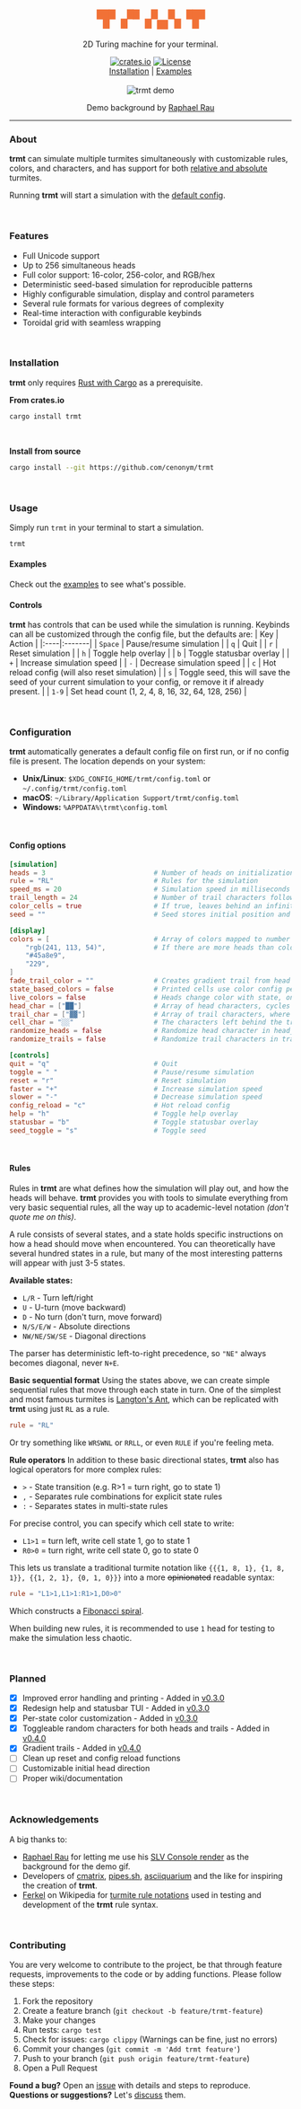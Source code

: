 <div align="center">
    <h1><span style="color:#f17136;">▜▘▞▘▞▄▚▝▛</span></h1>
    <p>
        2D Turing machine for your terminal.
    </p>
    <a href="https://crates.io/crates/trmt"><img alt="crates.io" src="https://img.shields.io/crates/v/trmt?color=%23f17136"></a>
    <a href="https://github.com/cenonym/trmt/blob/main/LICENSE"><img alt="License" src="https://img.shields.io/badge/License-GPLv3-%23f17136.svg"></a>
    <br>
    <a href="#installation">Installation</a> | <a href="/examples">Examples</a>
    <br><br>
    <img src="/trmt_demo.gif" alt="trmt demo">
    <p>
        Demo background by <a href="https://silverwing-vfx.de">Raphael Rau</a>
    </p>
</div>

---

### About
**trmt** can simulate multiple turmites simultaneously with customizable rules, colors, and characters, and has support for both [relative and absolute](https://en.wikipedia.org/wiki/Turmite#Relative_vs._absolute_turmites) turmites.

Running **trmt** will start a simulation with the [default config](#configuration).

<br>

### Features
- Full Unicode support
- Up to 256 simultaneous heads
- Full color support: 16-color, 256-color, and RGB/hex
- Deterministic seed-based simulation for reproducible patterns
- Highly configurable simulation, display and control parameters
- Several rule formats for various degrees of complexity
- Real-time interaction with configurable keybinds
- Toroidal grid with seamless wrapping
<br>

### Installation
**trmt** only requires [Rust with Cargo](https://www.rust-lang.org/learn/get-started) as a prerequisite.

**From crates.io**
```bash
cargo install trmt
```
<br>

**Install from source**
```bash
cargo install --git https://github.com/cenonym/trmt
```
<br>

### Usage
Simply run `trmt` in your terminal to start a simulation.
```bash
trmt
```

#### Examples
Check out the [examples](/examples) to see what's possible.
<br>

#### Controls
**trmt** has controls that can be used while the simulation is running. Keybinds can all be customized through the config file, but the defaults are:
| Key | Action |
|:----|:-------|
| `Space` | Pause/resume simulation |
| `q` | Quit |
| `r` | Reset simulation |
| `h` | Toggle help overlay |
| `b` | Toggle statusbar overlay |
| `+` | Increase simulation speed |
| `-` | Decrease simulation speed |
| `c` | Hot reload config (will also reset simulation) |
| `s` | Toggle seed, this will save the seed of your current simulation to your config, or remove it if already present. |
| `1-9` | Set head count (1, 2, 4, 8, 16, 32, 64, 128, 256) |

<br>

### Configuration
**trmt** automatically generates a default config file on first run, or if no config file is present. The location depends on your system:

- **Unix/Linux**: `$XDG_CONFIG_HOME/trmt/config.toml` or `~/.config/trmt/config.toml`
- **macOS**: `~/Library/Application Support/trmt/config.toml`
- **Windows:** `%APPDATA%\trmt\config.toml`
<br>

#### Config options
```toml
[simulation]
heads = 3                           # Number of heads on initialization
rule = "RL"                         # Rules for the simulation
speed_ms = 20                       # Simulation speed in milliseconds
trail_length = 24                   # Number of trail characters following the head
color_cells = true                  # If true, leaves behind an infinite trail of colored cell chars
seed = ""                           # Seed stores initial position and direction of the heads. Empty = random

[display]
colors = [                          # Array of colors mapped to number of heads sequentially, using hex, RGB or 256-colors.
    "rgb(241, 113, 54)",            # If there are more heads than colors, remaining colors are generated.
    "#45a8e9",
    "229",
]
fade_trail_color = ""               # Creates gradient trail from head color to this. Set to terminal bg color to fade out. Empty = no gradient
state_based_colors = false          # Printed cells use color config per state
live_colors = false                 # Heads change color with state, only works with state_based_colors = true
head_char = ["██"]                  # Array of head characters, cycles through it sequentially per step
trail_char = ["▓▓"]                 # Array of trail characters, where first character is mapped to first trail, and so on
cell_char = "░░"                    # The characters left behind the trail when color_cells = true
randomize_heads = false             # Randomize head character in head_char array
randomize_trails = false            # Randomize trail characters in trail_char array

[controls]
quit = "q"                          # Quit
toggle = " "                        # Pause/resume simulation
reset = "r"                         # Reset simulation
faster = "+"                        # Increase simulation speed
slower = "-"                        # Decrease simulation speed
config_reload = "c"                 # Hot reload config
help = "h"                          # Toggle help overlay
statusbar = "b"                     # Toggle statusbar overlay
seed_toggle = "s"                   # Toggle seed
```

<br>

#### Rules
Rules in **trmt** are what defines how the simulation will play out, and how the heads will behave. **trmt** provides you with tools to simulate everything from very basic sequential rules, all the way up to academic-level notation *(don't quote me on this)*.

A rule consists of several states, and a state holds specific instructions on how a head should move when encountered. You can theoretically have several hundred states in a rule, but many of the most interesting patterns will appear with just 3-5 states.

**Available states:**
- `L/R` - Turn left/right
- `U` - U-turn (move backward)
- `D` - No turn (don't turn, move forward)
- `N/S/E/W` - Absolute directions
- `NW/NE/SW/SE` - Diagonal directions

The parser has deterministic left-to-right precedence, so `"NE"` always becomes diagonal, never `N+E`.

**Basic sequential format**
Using the states above, we can create simple sequential rules that move through each state in turn. One of the simplest and most famous turmites is [Langton's Ant](https://en.wikipedia.org/wiki/Langton%27s_ant), which can be replicated with **trmt** using just `RL` as a rule.
```toml
rule = "RL"
```

Or try something like `WRSWNL` or `RRLL`, or even `RULE` if you're feeling meta.

**Rule operators**
In addition to these basic directional states, **trmt** also has logical operators for more complex rules:

- `>` - State transition (e.g. R>1 = turn right, go to state 1)
- `,` - Separates rule combinations for explicit state rules
- `:` - Separates states in multi-state rules

For precise control, you can specify which cell state to write:
- `L1>1` = turn left, write cell state 1, go to state 1
- `R0>0` = turn right, write cell state 0, go to state 0

This lets us translate a traditional turmite notation like `{{{1, 8, 1}, {1, 8, 1}}, {{1, 2, 1}, {0, 1, 0}}}` into a more ~~opinionated~~ readable syntax:
```toml
rule = "L1>1,L1>1:R1>1,D0>0"
```
Which constructs a [Fibonacci spiral](https://commons.wikimedia.org/wiki/File:Turmite-181181121010-10211.png).

When building new rules, it is recommended to use `1` head for testing to make the simulation less chaotic.

<br>

### Planned
- [x] Improved error handling and printing - Added in [v0.3.0](https://github.com/cenonym/trmt/releases/tag/v0.3.0)
- [x] Redesign help and statusbar TUI - Added in [v0.3.0](https://github.com/cenonym/trmt/releases/tag/v0.3.0)
- [x] Per-state color customization - Added in [v0.3.0](https://github.com/cenonym/trmt/releases/tag/v0.3.0)
- [x] Toggleable random characters for both heads and trails - Added in [v0.4.0](https://github.com/cenonym/trmt/releases/tag/v0.4.0)
- [x] Gradient trails - Added in [v0.4.0](https://github.com/cenonym/trmt/releases/tag/v0.4.0)
- [ ] Clean up reset and config reload functions
- [ ] Customizable initial head direction
- [ ] Proper wiki/documentation
<br>

### Acknowledgements
A big thanks to:
- [Raphael Rau](https://silverwing-vfx.de) for letting me use his [SLV Console render](https://www.behance.net/gallery/190984217/SLV-Console-%28CGI%29) as the background for the demo gif.
- Developers of [cmatrix](https://github.com/abishekvashok/cmatrix), [pipes.sh](https://github.com/pipeseroni/pipes.sh), [asciiquarium](https://github.com/cmatsuoka/asciiquarium) and the like for inspiring the creation of **trmt**.
- [Ferkel](https://commons.wikimedia.org/wiki/User:Ferkel) on Wikipedia for [turmite rule notations](https://commons.wikimedia.org/wiki/File:Turmite-181181121010-10211.png) used in testing and development of the **trmt** rule syntax.

<br>

### Contributing
You are very welcome to contribute to the project, be that through feature requests, improvements to the code or by adding functions. Please follow these steps:

1. Fork the repository
2. Create a feature branch (`git checkout -b feature/trmt-feature`)
3. Make your changes
4. Run tests: `cargo test`
5. Check for issues: `cargo clippy` (Warnings can be fine, just no errors)
6. Commit your changes (`git commit -m 'Add trmt feature'`)
7. Push to your branch (`git push origin feature/trmt-feature`)
8. Open a Pull Request

**Found a bug?** Open an [issue](https://github.com/cenonym/trmt/issues) with details and steps to reproduce. **Questions or suggestions?** Let's [discuss](https://github.com/cenonym/trmt/discussions) them.